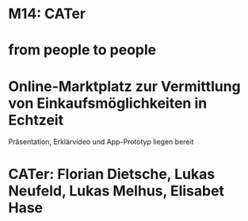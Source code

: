 # M14: CATer
# from people to people
# Online-Marktplatz zur Vermittlung von Einkaufsmöglichkeiten in Echtzeit
Präsentation, Erklärvideo und App-Prototyp liegen bereit
# CATer: Florian Dietsche, Lukas Neufeld, Lukas Melhus, Elisabet Hase
